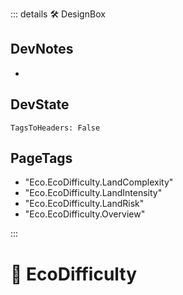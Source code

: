 ::: details 🛠 <dev>DesignBox</dev>

## DevNotes

-

## DevState

`TagsToHeaders: False`


<h2>PageTags</h2>

- "Eco.EcoDifficulty.LandComplexity"
- "Eco.EcoDifficulty.LandIntensity"
- "Eco.EcoDifficulty.LandRisk"
- "Eco.EcoDifficulty.Overview"

:::

# 🔷 <eco>EcoDifficulty</eco>